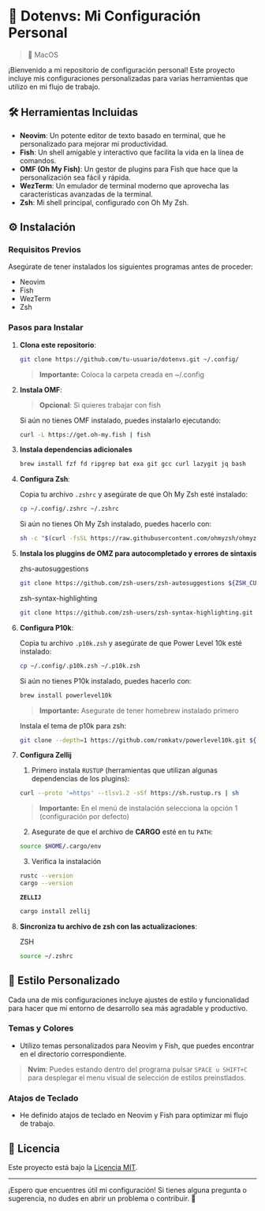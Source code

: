 # 🌌 Dotenvs: Mi Configuración Personal 
>  MacOS

¡Bienvenido a mi repositorio de configuración personal! Este proyecto incluye mis configuraciones personalizadas para varias herramientas que utilizo en mi flujo de trabajo.

## 🛠️ Herramientas Incluidas

- **Neovim**: Un potente editor de texto basado en terminal, que he personalizado para mejorar mi productividad.
- **Fish**: Un shell amigable y interactivo que facilita la vida en la línea de comandos.
- **OMF (Oh My Fish)**: Un gestor de plugins para Fish que hace que la personalización sea fácil y rápida.
- **WezTerm**: Un emulador de terminal moderno que aprovecha las características avanzadas de la terminal.
- **Zsh**: Mi shell principal, configurado con Oh My Zsh.

## ⚙️ Instalación

### Requisitos Previos

Asegúrate de tener instalados los siguientes programas antes de proceder:

- Neovim
- Fish
- WezTerm
- Zsh

### Pasos para Instalar

1. **Clona este repositorio**:
   ```bash
   git clone https://github.com/tu-usuario/dotenvs.git ~/.config/
   ```
   > **Importante:** Coloca la carpeta creada en ~/.config

2. **Instala OMF**:
   > **Opcional**: Si quieres trabajar con fish

   Si aún no tienes OMF instalado, puedes instalarlo ejecutando:
   ```bash
   curl -L https://get.oh-my.fish | fish
   ```

3. **Instala dependencias adicionales**
      ```bash
   brew install fzf fd ripgrep bat exa git gcc curl lazygit jq bash
   ```

4. **Configura Zsh**:

   Copia tu archivo `.zshrc` y asegúrate de que Oh My Zsh esté instalado:
   ```bash
   cp ~/.config/.zshrc ~/.zshrc
   ```

   Si aún no tienes Oh My Zsh instalado, puedes hacerlo con:
   ```bash
   sh -c "$(curl -fsSL https://raw.githubusercontent.com/ohmyzsh/ohmyzsh/master/tools/install.sh)"
   ```

5. **Instala los pluggins de OMZ para autocompletado y errores de sintaxis**
   
   zhs-autosuggestions
   ```bash
   git clone https://github.com/zsh-users/zsh-autosuggestions ${ZSH_CUSTOM:-~/.oh-my-zsh/custom}/plugins/zsh-autosuggestions
   ```

   zsh-syntax-highlighting
   ```bash
   git clone https://github.com/zsh-users/zsh-syntax-highlighting.git ${ZSH_CUSTOM:-~/.oh-my-zsh/custom}/plugins/zsh-syntax-highlighting
   ```
   
   
6. **Configura P10k**:

   Copia tu archivo `.p10k.zsh` y asegúrate de que Power Level 10k esté instalado:
   ```bash
   cp ~/.config/.p10k.zsh ~/.p10k.zsh
   ```

   Si aún no tienes P10k instalado, puedes hacerlo con:
   ```bash
   brew install powerlevel10k
   ```
   > **Importante:** Asegurate de tener homebrew instalado primero

   Instala el tema de p10k para zsh:
   ```bash
   git clone --depth=1 https://github.com/romkatv/powerlevel10k.git ${ZSH_CUSTOM:-~/.oh-my-zsh/custom}/themes/powerlevel10k
   ```
7. **Configura Zellij**
   1. Primero instala `RUSTUP` (herramientas que utilizan algunas dependencias de los plugins):
   ```bash
   curl --proto '=https' --tlsv1.2 -sSf https://sh.rustup.rs | sh
   ```
   > **Importante:** En el menú de instalación selecciona la opción 1 (configuración por defecto)
   
   2. Asegurate de que el archivo de **CARGO** esté en tu `PATH`:
   ``` bash
   source $HOME/.cargo/env
   ```
   3. Verifica la instalación
   ``` bash
   rustc --version
   cargo --version
   ```

   **`ZELLIJ`**
   ``` bash
   cargo install zellij
   ```
  
9. **Sincroniza tu archivo de zsh con las actualizaciones**:
   
   ZSH
   ```bash
   source ~/.zshrc
   ```

   
## 🎨 Estilo Personalizado

Cada una de mis configuraciones incluye ajustes de estilo y funcionalidad para hacer que mi entorno de desarrollo sea más agradable y productivo.

### Temas y Colores

- Utilizo temas personalizados para Neovim y Fish, que puedes encontrar en el directorio correspondiente.
> **Nvim**: Puedes estando dentro del programa pulsar ```SPACE u SHIFT+C``` para desplegar el menu visual de selección de estilos preinstlados. 

### Atajos de Teclado

- He definido atajos de teclado en Neovim y Fish para optimizar mi flujo de trabajo.

## 📄 Licencia

Este proyecto está bajo la [Licencia MIT](LICENSE).

---

¡Espero que encuentres útil mi configuración! Si tienes alguna pregunta o sugerencia, no dudes en abrir un problema o contribuir. 🚀
